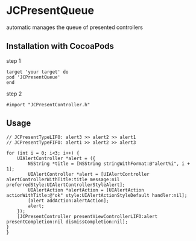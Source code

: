 # JCPresentQueue

automatic manages the queue of presented controllers

## Installation with CocoaPods

step 1

```objc
target 'your target' do
pod 'JCPresentQueue'
end
```

step 2

```objc
#import "JCPresentController.h"
```

## Usage

```objc
// JCPresentTypeLIFO: alert3 >> alert2 >> alert1
// JCPresentTypeFIFO: alert1 >> alert2 >> alert3
    
for (int i = 0; i<3; i++) {
    UIAlertController *alert = ({
        NSString *title = [NSString stringWithFormat:@"alert%i", i + 1];
        UIAlertController *alert = [UIAlertController alertControllerWithTitle:title message:nil preferredStyle:UIAlertControllerStyleAlert];
        UIAlertAction *alertAction = [UIAlertAction actionWithTitle:@"ok" style:UIAlertActionStyleDefault handler:nil];
        [alert addAction:alertAction];
        alert;
    });
    [JCPresentController presentViewControllerLIFO:alert presentCompletion:nil dismissCompletion:nil];
}
}
```
